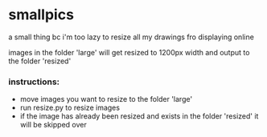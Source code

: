 # smallpics
a small thing bc i'm too lazy to resize all my drawings fro displaying online

images in the folder 'large' will get resized to 1200px width and output to the folder 'resized'

### instructions:
* move images you want to resize to the folder 'large'
* run resize.py to resize images
* if the image has already been resized and exists in the folder 'resized' it will be skipped over
